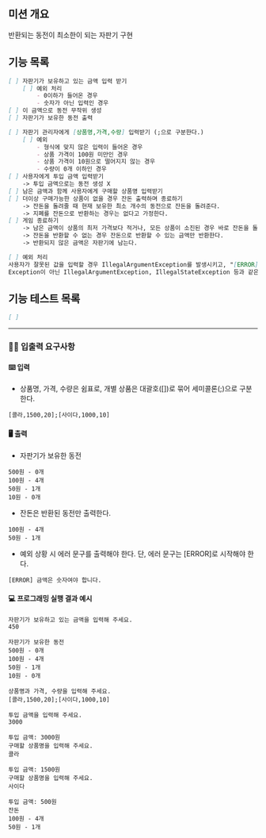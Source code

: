 ## 미션 개요
반환되는 동전이 최소한이 되는 자판기 구현

## 기능 목록
```markdown
[ ] 자판기가 보유하고 있는 금액 입력 받기
    [ ] 예외 처리
        - 0이하가 들어온 경우
        - 숫자가 아닌 입력인 경우
[ ] 이 금액으로 동전 무작위 생성
[ ] 자판기가 보유한 동전 출력

[ ] 자판기 관리자에게 [상품명,가격,수량] 입력받기 (;으로 구분한다.)
    [ ] 예외
        - 형식에 맞지 않은 입력이 들어온 경우
        - 상품 가격이 100원 미만인 경우
        - 상품 가격이 10원으로 떨어지지 않는 경우
        - 수량이 0개 이하인 경우
[ ] 사용자에게 투입 금액 입력받기
    -> 투입 금액으로는 동전 생성 X
[ ] 남은 금액과 함께 사용자에게 구매할 상품명 입력받기
[ ] 더이상 구매가능한 상품이 없을 경우 잔돈 출력하며 종료하기
    -> 잔돈을 돌려줄 때 현재 보유한 최소 개수의 동전으로 잔돈을 돌려준다.
    -> 지폐를 잔돈으로 반환하는 경우는 없다고 가정한다. 
[ ] 게임 종료하기 
    -> 남은 금액이 상품의 최저 가격보다 적거나, 모든 상품이 소진된 경우 바로 잔돈을 돌려준다.
    -> 잔돈을 반환할 수 없는 경우 잔돈으로 반환할 수 있는 금액만 반환한다.
    -> 반환되지 않은 금액은 자판기에 남는다.

[ ] 예외 처리
사용자가 잘못된 값을 입력할 경우 IllegalArgumentException를 발생시키고, "[ERROR]"로 시작하는 에러 메시지를 출력 후 그 부분부터 입력을 다시 받는다.
Exception이 아닌 IllegalArgumentException, IllegalStateException 등과 같은 명확한 유형을 처리한다.
```

## 기능 테스트 목록
```markdown
[ ] 
```

---
### ✍🏻 입출력 요구사항

#### ⌨️ 입력

- 상품명, 가격, 수량은 쉼표로, 개별 상품은 대괄호([])로 묶어 세미콜론(;)으로 구분한다.

```
[콜라,1500,20];[사이다,1000,10]
```

#### 🖥 출력

- 자판기가 보유한 동전

```
500원 - 0개
100원 - 4개
50원 - 1개
10원 - 0개
```

- 잔돈은 반환된 동전만 출력한다.

```
100원 - 4개
50원 - 1개
```

- 예외 상황 시 에러 문구를 출력해야 한다. 단, 에러 문구는 [ERROR]로 시작해야 한다.

```
[ERROR] 금액은 숫자여야 합니다.
```

#### 💻 프로그래밍 실행 결과 예시

```
자판기가 보유하고 있는 금액을 입력해 주세요.
450

자판기가 보유한 동전
500원 - 0개
100원 - 4개
50원 - 1개
10원 - 0개

상품명과 가격, 수량을 입력해 주세요.
[콜라,1500,20];[사이다,1000,10]

투입 금액을 입력해 주세요.
3000

투입 금액: 3000원
구매할 상품명을 입력해 주세요.
콜라

투입 금액: 1500원
구매할 상품명을 입력해 주세요.
사이다

투입 금액: 500원
잔돈
100원 - 4개
50원 - 1개
```

